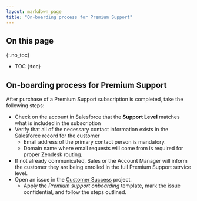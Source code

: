 ```yaml
---
layout: markdown_page
title: "On-boarding process for Premium Support"
---
```


## On this page
{:.no_toc}

- TOC
{:toc}

## On-boarding process for Premium Support

After purchase of a Premium Support subscription is completed, take the following steps:
- Check on the account in Salesforce that the **Support Level** matches what is included in the subscription
- Verify that all of the necessary contact information exists in the Salesforce record for the customer
   - Email address of the primary contact person is mandatory.
   - Domain name where email requests will come from is required for proper Zendesk routing.
- If not already communicated, Sales or the Account Manager will inform the customer they are being enrolled in the full Premium Support service level.
- Open an issue in the [Customer Success](https://gitlab.com/gitlab-com/customer-success/sa-service-desk/issues) project.
   - Apply the _Premium support onboarding_ template, mark the issue confidential, and follow the steps outlined.
